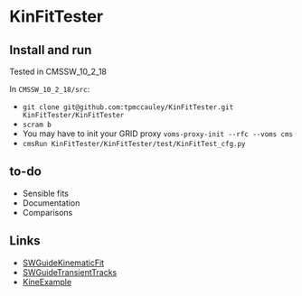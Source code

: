 # KinFitTester

## Install and run

Tested in CMSSW_10_2_18

In `CMSSW_10_2_18/src`:

* `git clone git@github.com:tpmccauley/KinFitTester.git KinFitTester/KinFitTester`
* `scram b`
* You may have to init your GRID proxy `voms-proxy-init --rfc --voms cms`
* `cmsRun KinFitTester/KinFitTester/test/KinFitTest_cfg.py`

## to-do

* Sensible fits
* Documentation
* Comparisons

## Links
*  [SWGuideKinematicFit](https://twiki.cern.ch/twiki/bin/view/CMSPublic/SWGuideKinematicVertexFit)
*  [SWGuideTransientTracks](https://twiki.cern.ch/twiki/bin/view/CMSPublic/SWGuideTransientTracks)
*  [KineExample](https://gitlab.cern.ch/cms-sw/cmssw/-/tree/009e1bdc5f6bdf33bbc367f3b6fd60df26d204bc/RecoVertex/KinematicFit/plugins)

